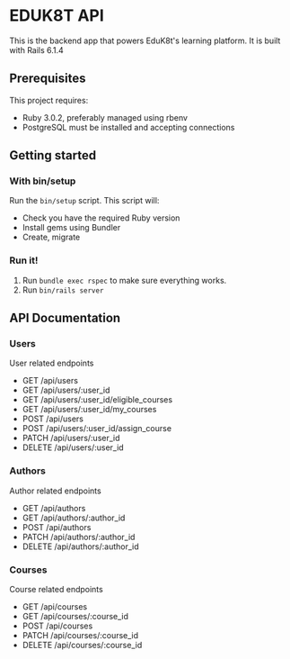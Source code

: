 # EDUK8T API

This is the backend app that powers EduK8t's learning platform.
It is built with Rails 6.1.4

## Prerequisites

This project requires:

- Ruby 3.0.2, preferably managed using rbenv
- PostgreSQL must be installed and accepting connections


## Getting started

### With bin/setup

Run the `bin/setup` script. This script will:

- Check you have the required Ruby version
- Install gems using Bundler
- Create, migrate

### Run it!

1. Run `bundle exec rspec` to make sure everything works.
4. Run `bin/rails server`

## API Documentation
### Users
User related endpoints
  * GET /api/users
  * GET /api/users/:user_id
  * GET /api/users/:user_id/eligible_courses
  * GET /api/users/:user_id/my_courses
  * POST /api/users
  * POST /api/users/:user_id/assign_course
  * PATCH /api/users/:user_id
  * DELETE /api/users/:user_id

### Authors
Author related endpoints
  * GET /api/authors
  * GET /api/authors/:author_id
  * POST /api/authors
  * PATCH /api/authors/:author_id
  * DELETE /api/authors/:author_id

### Courses
Course related endpoints
  * GET /api/courses
  * GET /api/courses/:course_id
  * POST /api/courses
  * PATCH /api/courses/:course_id
  * DELETE /api/courses/:course_id

